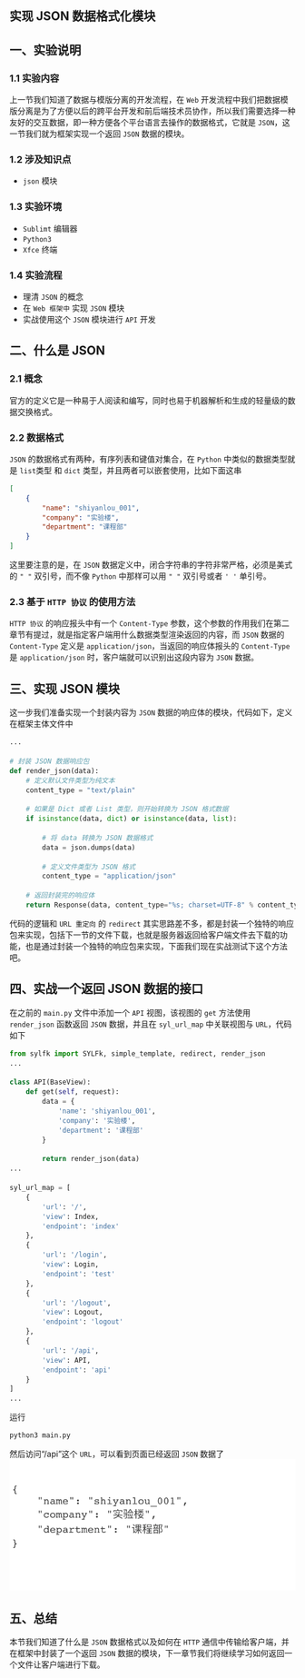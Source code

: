 ## 实现 JSON 数据格式化模块

## 一、实验说明
### 1.1 实验内容
上一节我们知道了数据与模版分离的开发流程，在 `Web` 开发流程中我们把数据模版分离是为了方便以后的跨平台开发和前后端技术员协作，所以我们需要选择一种友好的交互数据，即一种方便各个平台语言去操作的数据格式，它就是 `JSON`，这一节我们就为框架实现一个返回 `JSON` 数据的模块。

### 1.2 涉及知识点
* `json` 模块

### 1.3 实验环境
* `Sublimt` 编辑器
* `Python3`
* `Xfce` 终端

### 1.4 实验流程
* 理清 `JSON` 的概念
* 在 `Web 框架中` 实现 `JSON` 模块
* 实战使用这个 `JSON` 模块进行 `API` 开发

## 二、什么是 JSON
### 2.1 概念
官方的定义它是一种易于人阅读和编写，同时也易于机器解析和生成的轻量级的数据交换格式。

### 2.2 数据格式
`JSON` 的数据格式有两种，有序列表和键值对集合，在 `Python` 中类似的数据类型就是 `list`类型 和 `dict` 类型，并且两者可以嵌套使用，比如下面这串
```JSON
[
    {
        "name": "shiyanlou_001",
        "company": "实验楼",
        "department": "课程部"
    }
]
```

这里要注意的是，在 `JSON` 数据定义中，闭合字符串的字符非常严格，必须是美式的 `" "` 双引号，而不像 `Python` 中那样可以用 `" "` 双引号或者 `' '` 单引号。

### 2.3 基于 `HTTP 协议` 的使用方法
`HTTP 协议` 的响应报头中有一个 `Content-Type` 参数，这个参数的作用我们在第二章节有提过，就是指定客户端用什么数据类型渲染返回的内容，而 `JSON` 数据的 `Content-Type` 定义是 `application/json`，当返回的响应体报头的 `Content-Type` 是 `application/json` 时，客户端就可以识别出这段内容为 `JSON` 数据。

## 三、实现 JSON 模块
这一步我们准备实现一个封装内容为 `JSON` 数据的响应体的模块，代码如下，定义在框架主体文件中
```python
...

# 封装 JSON 数据响应包
def render_json(data):
    # 定义默认文件类型为纯文本
    content_type = "text/plain"

    # 如果是 Dict 或者 List 类型，则开始转换为 JSON 格式数据
    if isinstance(data, dict) or isinstance(data, list):

        # 将 data 转换为 JSON 数据格式
        data = json.dumps(data)

        # 定义文件类型为 JSON 格式
        content_type = "application/json"

    # 返回封装完的响应体
    return Response(data, content_type="%s; charset=UTF-8" % content_type, status=200)

```
代码的逻辑和 `URL 重定向` 的 `redirect` 其实思路差不多，都是封装一个独特的响应包来实现，包括下一节的文件下载，也就是服务器返回给客户端文件去下载的功能，也是通过封装一个独特的响应包来实现，下面我们现在实战测试下这个方法吧。

## 四、实战一个返回 JSON 数据的接口
在之前的 `main.py` 文件中添加一个 `API` 视图，该视图的 `get` 方法使用 `render_json` 函数返回 `JSON` 数据，并且在 `syl_url_map` 中关联视图与 `URL`，代码如下
```python
from sylfk import SYLFk, simple_template, redirect, render_json
...

class API(BaseView):
    def get(self, request):
        data = {
            'name': 'shiyanlou_001',
            'company': '实验楼',
            'department': '课程部'
        }

        return render_json(data)
...

syl_url_map = [
    {
        'url': '/',
        'view': Index,
        'endpoint': 'index'
    },
    {
        'url': '/login',
        'view': Login,
        'endpoint': 'test'
    },
    {
        'url': '/logout',
        'view': Logout,
        'endpoint': 'logout'
    },
    {
        'url': '/api',
        'view': API,
        'endpoint': 'api'
    }
]
...
```
运行
```bash
python3 main.py
```
然后访问“/api”这个 `URL`，可以看到页面已经返回 `JSON` 数据了
![](res/json_data.png)


## 五、总结
本节我们知道了什么是 `JSON` 数据格式以及如何在 `HTTP` 通信中传输给客户端，并在框架中封装了一个返回 `JSON` 数据的模块，下一章节我们将继续学习如何返回一个文件让客户端进行下载。

